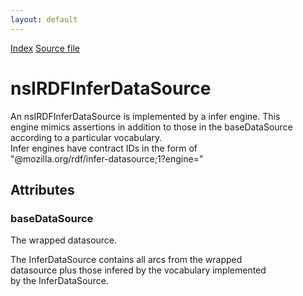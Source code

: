 ```yaml
---
layout: default
---
```

<div id='links'><a href="../index.html">Index</a>
<a href="http://dxr.mozilla.org/mozilla-central/source/rdf/base/nsIRDFInferDataSource.idl">Source file</a>
</div>

# nsIRDFInferDataSource #
  
An nsIRDFInferDataSource is implemented by a infer engine. This  
engine mimics assertions in addition to those in the baseDataSource  
according to a particular vocabulary.  
Infer engines have contract IDs in the form of  
"@mozilla.org/rdf/infer-datasource;1?engine="  
  

## Attributes ##

### baseDataSource ###
  
  
The wrapped datasource.  
  
The InferDataSource contains all arcs from the wrapped  
datasource plus those infered by the vocabulary implemented  
by the InferDataSource.  
  
